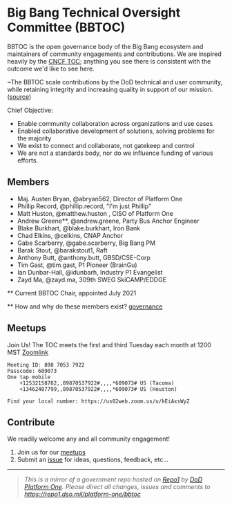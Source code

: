 # Big Bang Technical Oversight Committee (BBTOC)

BBTOC is the open governance body of the Big Bang ecosystem and maintainers of community engagements and contributions. We are inspired heavily by the [CNCF TOC](https://github.com/cncf/toc); anything you see there is consistent with the outcome we'd like to see here.

\~The BBTOC scale contributions by the DoD technical and user community, while retaining integrity and increasing quality in support of our mission. ([source](https://github.com/cncf/toc/blob/master/sigs/README.md))

Chief Objective:

- Enable community collaboration across organizations and use cases
- Enabled collaborative development of solutions, solving problems for the majority
- We exist to connect and collaborate, not gatekeep and control
- We are not a standards body, nor do we influence funding of various efforts.

## Members

- Maj. Austen Bryan, @abryan562, Director of Platform One
- Phillip Record, @phillip.record, "I'm just Phillip"
- Matt Huston, @matthew.huston , CISO of Platform One
- Andrew Greene**, @andrew.greene, Party Bus Anchor Engineer
- Blake Burkhart, @blake.burkhart, Iron Bank
- Chad Elkins, @celkins, CNAP Anchor
- Gabe Scarberry, @gabe.scarberry,  Big Bang PM
- Barak Stout, @barakstout1, Raft
- Anthony Butt, @anthony.butt, GBSD/CSE-Corp
- Tim Gast, @tim.gast, P1 Pioneer (BrainGu)
- Ian Dunbar-Hall, @idunbarh, Industry P1 Evangelist
- Zayd Ma, @zayd.ma, 309th SWEG SkiCAMP/EDDGE

** Current BBTOC Chair, appointed July 2021

** How and why do these members exist? [governance](policy/governance.md)

## Meetups

Join Us! The TOC meets the first and third Tuesday each month at 1200 MST
    [Zoomlink](https://us02web.zoom.us/j/89870537922?pwd=c2V5a1hLbGlYaWt0R1RHKzEzOTdEQT09)  

    Meeting ID: 898 7053 7922  
    Passcode: 609073  
    One tap mobile  
        +12532158782,,89870537922#,,,,*609073# US (Tacoma)  
        +13462487799,,89870537922#,,,,*609073# US (Houston)  

    Find your local number: https://us02web.zoom.us/u/kEiAxsWyZ  

## Contribute

We readily welcome any and all community engagement!

1. Join us for our [meetups](#meetups)
2. Submit an [issue](https://repo1.dso.mil/platform-one/bbtoc/-/issues/new) for ideas, questions, feedback, etc...

---

> _This is a mirror of a government repo hosted on [Repo1](https://repo1.dso.mil/) by [DoD Platform One](http://p1.dso.mil/).  Please direct all changes, issues and comments to <https://repo1.dso.mil/platform-one/bbtoc>_
